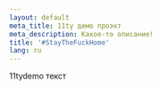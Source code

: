 ```yaml
---
layout: default
meta_title: 11ty демо проэкт
meta_description: Какое-то описание!
title: '#StayTheFuckHome'
lang: ru
---
```


11tydemo текст


